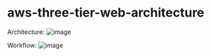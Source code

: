 # aws-three-tier-web-architecture

Architecture:
![image](https://user-images.githubusercontent.com/67305577/232033879-e1f4f15e-ca6c-41ab-91e7-140cf532a6a1.png)

Workflow:
![image](https://user-images.githubusercontent.com/67305577/232033944-91d5d73a-b506-43c9-b295-eef5be616fd6.png)
